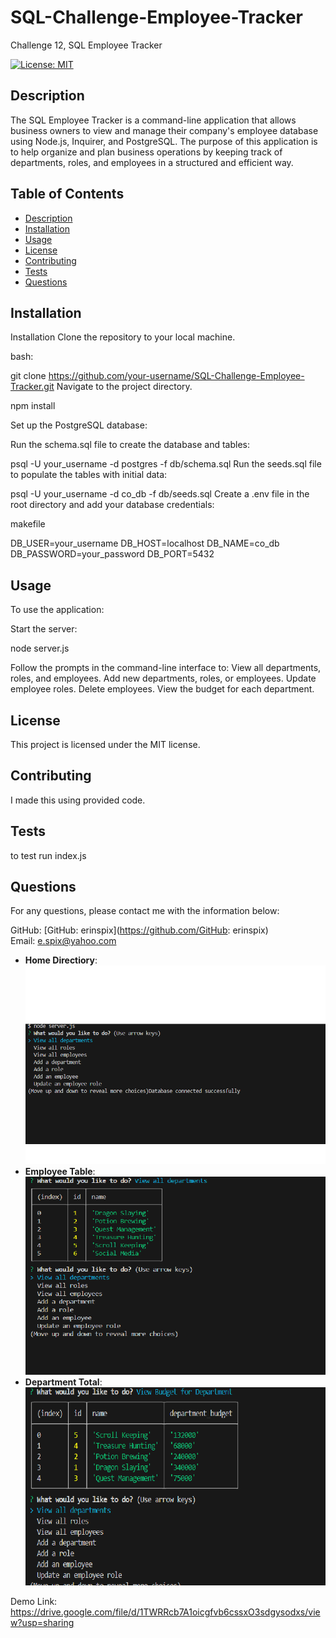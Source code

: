 # SQL-Challenge-Employee-Tracker
Challenge 12, SQL Employee Tracker


[![License: MIT](https://img.shields.io/badge/License-MIT-yellow.svg)](https://opensource.org/licenses/MIT)

## Description

The SQL Employee Tracker is a command-line application that allows business owners to view and manage their company's employee database using Node.js, Inquirer, and PostgreSQL. The purpose of this application is to help organize and plan business operations by keeping track of departments, roles, and employees in a structured and efficient way.
## Table of Contents

- [Description](#description)
- [Installation](#installation)
- [Usage](#usage)
- [License](#license)
- [Contributing](#contributing)
- [Tests](#tests)
- [Questions](#questions)

## Installation

Installation
Clone the repository to your local machine.

bash:

git clone https://github.com/your-username/SQL-Challenge-Employee-Tracker.git
Navigate to the project directory.



npm install

Set up the PostgreSQL database:

Run the schema.sql file to create the database and tables:



psql -U your_username -d postgres -f db/schema.sql
Run the seeds.sql file to populate the tables with initial data:


psql -U your_username -d co_db -f db/seeds.sql
Create a .env file in the root directory and add your database credentials:

makefile

DB_USER=your_username
DB_HOST=localhost
DB_NAME=co_db
DB_PASSWORD=your_password
DB_PORT=5432

## Usage

To use the application:

Start the server:

node server.js

Follow the prompts in the command-line interface to:
View all departments, roles, and employees.
Add new departments, roles, or employees.
Update employee roles.
Delete employees.
View the budget for each department.

## License

This project is licensed under the MIT license.

## Contributing

I made this using provided code.

## Tests

to test run index.js

## Questions

For any questions, please contact me with the information below:

GitHub: [GitHub: erinspix](https://github.com/GitHub: erinspix)  
Email: e.spix@yahoo.com


- **Home Directiory**: ![Directory](/Images/Home%20Directory.png)
- **Employee Table**: ![Table](/Images/Table.png)
- **Department Total**: ![Department Average](/Images/budget.png)

Demo Link:
https://drive.google.com/file/d/1TWRRcb7A1oicgfvb6cssxO3sdgysodxs/view?usp=sharing
